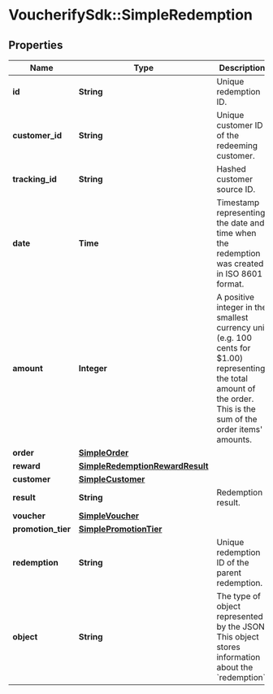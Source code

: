 # VoucherifySdk::SimpleRedemption

## Properties

| Name | Type | Description | Notes |
| ---- | ---- | ----------- | ----- |
| **id** | **String** | Unique redemption ID. | [optional] |
| **customer_id** | **String** | Unique customer ID of the redeeming customer. | [optional] |
| **tracking_id** | **String** | Hashed customer source ID. | [optional] |
| **date** | **Time** | Timestamp representing the date and time when the redemption was created in ISO 8601 format. | [optional] |
| **amount** | **Integer** | A positive integer in the smallest currency unit (e.g. 100 cents for $1.00) representing the total amount of the order. This is the sum of the order items&#39; amounts. | [optional] |
| **order** | [**SimpleOrder**](SimpleOrder.md) |  | [optional] |
| **reward** | [**SimpleRedemptionRewardResult**](SimpleRedemptionRewardResult.md) |  | [optional] |
| **customer** | [**SimpleCustomer**](SimpleCustomer.md) |  | [optional] |
| **result** | **String** | Redemption result. | [optional] |
| **voucher** | [**SimpleVoucher**](SimpleVoucher.md) |  | [optional] |
| **promotion_tier** | [**SimplePromotionTier**](SimplePromotionTier.md) |  | [optional] |
| **redemption** | **String** | Unique redemption ID of the parent redemption. | [optional] |
| **object** | **String** | The type of object represented by the JSON. This object stores information about the &#x60;redemption&#x60;. | [optional][default to &#39;redemption&#39;] |

